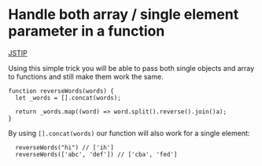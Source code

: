 # Handle both array / single element parameter in a function

[JSTIP](http://www.jstips.co/en/writing-a-single-method-for-arrays-and-a-single-element/)

Using this simple trick you will be able to pass both single objects and array to functions and still make them work the same.

```
function reverseWords(words) {
  let _words = [].concat(words);

  return _words.map((word) => word.split().reverse().join()a);
}
```

By using ```[].concat(words)``` our function will also work for a single element:

```
  reverseWords("hi") // ['ih']
  reverseWords(['abc', 'def']) // ['cba', 'fed']
```
